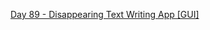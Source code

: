 [Day 89 - Disappearing Text Writing App [GUI]](https://github.com/Jubiko31/Python_Professional_Portfolio/tree/main/Day%C2%A089%20-%20Disappearing%20Text%20Writing%20App%20%5BGUI%5D)
